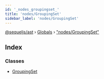 ```yaml
---
id: '_nodes_groupingset_'
title: 'nodes/GroupingSet'
sidebar_label: 'nodes/GroupingSet'
---
```


[@sequeljs/ast](../index.md) › [Globals](../globals.md) ›
["nodes/GroupingSet"](_nodes_groupingset_.md)

## Index

### Classes

- [GroupingSet](../classes/_nodes_groupingset_.groupingset.md)
